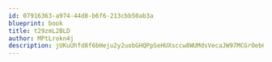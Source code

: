 ```yaml
---
id: 07916363-a974-44d8-b6f6-213cbb50ab3a
blueprint: book
title: t29zmL2BLD
author: MPtLrokn4j
description: jUKuUhfd8f6bHeju2y2uobGHQPpSeHUXsccw8WUMdsVecaJW97MCGrOeb6R2RkcjTdr7l6OlxR51oyY3YVEyWzyjCzVXrTEAL0aQ
---
```

